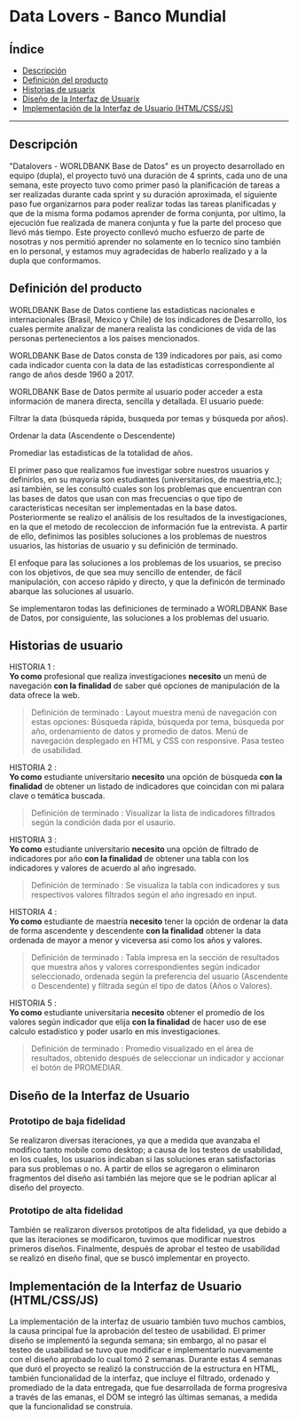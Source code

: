 # Data Lovers - Banco Mundial

## Índice

* [Descripción](#resumen-del-proyecto)
* [Definición del producto](#definición-del-producto)
* [Historias de usuarix](#historias-de-usuario)
* [Diseño de la Interfaz de Usuarix](#diseño-interfaz-usuarix)
* [Implementación de la Interfaz de Usuario (HTML/CSS/JS)]()

***

## Descripción
"Datalovers - WORLDBANK Base de Datos" es un proyecto desarrollado en equipo (dupla), el proyecto tuvó una duración de 4 sprints, cada uno de una semana, este proyecto tuvo como primer pasó la planificación de tareas a ser realizadas durante cada sprint y su duración aproximada, el siguiente paso fue organizarnos para poder realizar todas las tareas planificadas y que de la misma forma podamos aprender de forma conjunta, por ultimo, la ejecución fue realizada de manera conjunta y fue la parte del proceso que llevó más tiempo. 
Este proyecto conllevó mucho esfuerzo de parte de nosotras y nos permitió aprender no solamente en lo tecnico sino también en lo personal, y estamos muy agradecidas de haberlo realizado y a la dupla que conformamos.

## Definición del producto

WORLDBANK Base de Datos contiene las estadisticas nacionales e internacionales (Brasil, Mexico y Chile) de los indicadores de Desarrollo, los cuales permite analizar de manera realista las condiciones de vida de las personas pertenecientos a los paises mencionados.

WORLDBANK Base de Datos consta de 139 indicadores por pais, asi como cada indicador cuenta con la data de las estadisticas correspondiente al rango de años desde 1960 a 2017. 

WORLDBANK Base de Datos permite al usuario poder acceder a esta información de manera directa, sencilla y detallada. El usuario puede:

Filtrar la data (búsqueda rápida, busqueda por temas y búsqueda por años).

Ordenar la data (Ascendente o Descendente)

Promediar las estadisticas de la totalidad de años.

 El primer paso que realizamos fue investigar sobre nuestros usuarios y definirlos, en su mayoria son estudiantes (universitarios, de maestria,etc.); asi también, se les consultó cuales son los problemas que encuentran con las bases de datos que usan con mas frecuencias o que tipo de caracteristicas necesitan ser implementadas en la base datos. Posteriormente se realizo el análisis de los resultados de la investigaciones, en la que el metodo de recoleccion de información fue la entrevista. A partir de ello, definimos las posibles soluciones a los problemas de nuestros usuarios, las historias de usuario y su definición de terminado.

 El enfoque para las soluciones a los problemas de los usuarios, se preciso con los objetivos, de que sea muy sencillo de entender, de fácil manipulación, con acceso rápido y directo, y que la definicón de terminado abarque las soluciones al usuario. 

Se implementaron todas las definiciones de terminado a WORLDBANK Base de Datos, por consiguiente, las soluciones a los problemas del usuario.
 
## Historias de usuario

HISTORIA 1 :  
**Yo como** profesional que realiza investigaciones **necesito** un menú de navegación **con la finalidad** de saber qué opciones de manipulación de la data ofrece la web.

> Definición de terminado : Layout muestra menú de navegación con estas opciones: Búsqueda rápida, búsqueda por tema, búsqueda por año, ordenamiento de datos y promedio de datos. Menú de navegación desplegado en HTML y CSS con responsive. Pasa testeo de usabilidad.

HISTORIA 2 :  
**Yo como** estudiante universitario **necesito** una opción de búsqueda **con la finalidad** de obtener un listado de indicadores que coincidan con mi palara clave o temática buscada.

> Definición de terminado : Visualizar la lista de indicadores filtrados según la condición dada por el usaurio.

HISTORIA 3 :  
**Yo como** estudiante universitario **necesito** una opción de filtrado de indicadores por año **con la finalidad** de obtener una tabla con los indicadores y valores de acuerdo al año ingresado.

> Definición de terminado : Se visualiza la tabla con indicadores y sus respectivos valores filtrados según el año ingresado en input.

HISTORIA 4 :  
**Yo como** estudiante de maestría **necesito** tener la opción de ordenar la data de forma ascendente y descendente **con la finalidad** obtener la data ordenada de mayor a menor y viceversa asi como los años y valores.

> Definición de terminado : Tabla impresa en la sección de resultados que muestra años y valores correspondientes según indicador seleccionado, ordenada según la preferencia del usuario (Ascendente o Descendente) y filtrada según el tipo de datos (Años o Valores).

HISTORIA 5 :  
**Yo como** estudiante universitaria **necesito** obtener el promedio de los valores según indicador que elija **con la finalidad** de hacer uso de ese calculo estadistico y poder usarlo en mis investigaciones. 

> Definición de terminado : Promedio visualizado en el área de resultados, obtenido después de seleccionar un indicador y accionar el botón de PROMEDIAR.

## Diseño de la Interfaz de Usuario

### Prototipo de baja fidelidad
Se realizaron diversas iteraciones, ya que a medida que avanzaba el modifico tanto mobile como desktop; a causa de los testeos de usabilidad, en los cuales, los usuarios indicaban si las soluciones eran satisfactorias para sus problemas o no. A partir de ellos se agregaron o eliminaron fragmentos del diseño asi también las mejore que se le podrian aplicar al diseño del proyecto.
<IMAGENES>

### Prototipo de alta fidelidad
También se realizaron diversos prototipos de alta fidelidad, ya que debido a que las iteraciones se modificaron, tuvimos que modificar nuestros primeros diseños. Finalmente, después de aprobar el testeo de usabilidad se realizó en diseño final, que se buscó implementar en proyecto.
<IMAGENES>

## Implementación de la Interfaz de Usuario (HTML/CSS/JS)
La implementación de la interfaz de usuario también tuvo muchos cambios, la causa principal fue la aprobación del testeo de usabilidad. El primer diseño se implementó la segunda semana; sin embargo, al no pasar el testeo de usabilidad se tuvo que modificar e implementarlo nuevamente con el diseño aprobado lo cual tomó 2 semanas. Durante estas 4 semanas que duró el proyecto se realizó la construcción de la estructura en HTML, también funcionalidad de la interfaz, que incluye el filtrado, ordenado y  promediado de la data entregada, que fue desarrollada de forma progresiva a través de las emanas, el DOM se integró las últimas semanas, a medida que la funcionalidad se construia.
